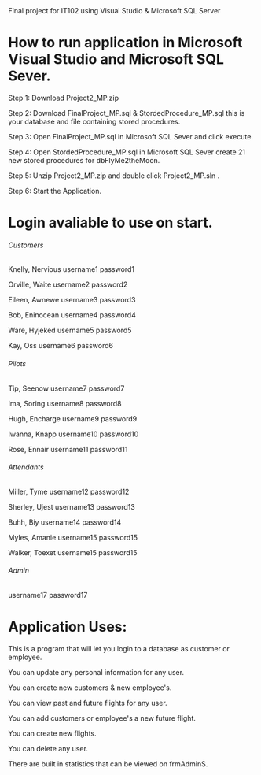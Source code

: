<!DOCTYPE html>
<html>
<head>
Final project for IT102 using Visual Studio &  Microsoft SQL Server
</head>
<body>

<h1>How to run application in Microsoft Visual Studio and Microsoft SQL Sever.</h1>
<p>Step 1: Download Project2_MP.zip</p>
<p>Step 2: Download FinalProject_MP.sql & StordedProcedure_MP.sql this is your database and file containing stored procedures.</p>
<p>Step 3: Open FinalProject_MP.sql in Microsoft SQL Sever and click execute. </p>
<p>Step 4: Open StordedProcedure_MP.sql in Microsoft SQL Sever create 21 new stored procedures for dbFlyMe2theMoon.</p>
<p>Step 5: Unzip Project2_MP.zip and double click Project2_MP.sln .</p>
<p>Step 6: Start the Application.</p>
<h1>Login avaliable to use on start.</h1>
<h6>Customers</h6>
<p>Knelly, Nervious username1 password1 </p>
<p>Orville, Waite username2 password2 </p>
<p>Eileen, Awnewe username3 password3 </p>
<p>Bob, Eninocean username4 password4 </p>
<p>Ware, Hyjeked username5 password5 </p>
<p>Kay, Oss username6 password6 </p>
<h6>Pilots</h6>
<p>Tip, Seenow username7 password7 </p>
<p>Ima, Soring username8 password8 </p>
<p>Hugh, Encharge username9 password9 </p>
<p>Iwanna, Knapp username10 password10 </p>
<p>Rose, Ennair username11 password11 </p>
<h6>Attendants</h6>
<p>Miller, Tyme username12 password12 </p>
<p>Sherley, Ujest username13 password13 </p>
<p>Buhh, Biy username14 password14 </p>
<p>Myles, Amanie username15 password15 </p>
<p>Walker, Toexet username15 password15 </p>
<h6>Admin</h6>
<p>username17 password17 </p>
<h1>Application Uses:</h1>
<p>This is a program that will let you login to a database as customer or employee.</p>
<p>You can update any personal information for any user.</p>
<p>You can create new customers & new employee's.</p>
<p>You can view past and future flights for any user.</p>
<p>You can add customers or employee's a new future flight.</p>
<p>You can create new flights.</p>
<p>You can delete any user.</p>
<p>There are built in statistics that can be viewed on frmAdminS.</p>
</body>
</html>
